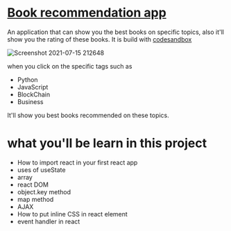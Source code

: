 # [Book recommendation app](https://csb-j30gy.netlify.app/)

An application that can show you the best books on specific topics, also it'll show you the rating of these books. It is build with [codesandbox](https://codesandbox.io/s/github/pritam-kr/my-favorite-book-with-react)

![Screenshot 2021-07-15 212648](https://user-images.githubusercontent.com/84632214/125819329-9958bf18-fcc3-4951-850e-9c892242dddb.png)

when you click on the specific tags such as

 - Python
 - JavaScript
 - BlockChain
 - Business

It'll show you best books recommended on these topics.

# what you'll be learn in this project

- How to import react in your first react app
- uses of useState
- array
- react DOM
- object.key method
- map method
- AJAX
- How to put inline CSS in react element
- event handler in react

